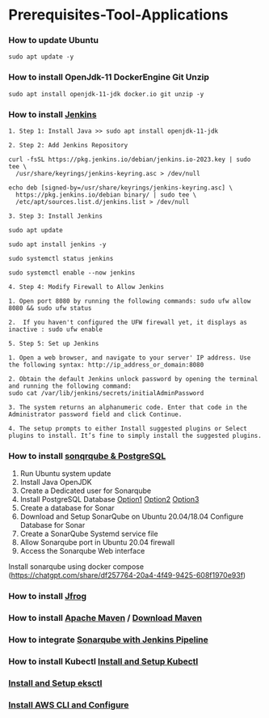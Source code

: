# Prerequisites-Tool-Applications

### How to update Ubuntu 
```
sudo apt update -y
```

### How to install OpenJdk-11 DockerEngine Git Unzip 
```
sudo apt install openjdk-11-jdk docker.io git unzip -y
```

### How to install [Jenkins](https://phoenixnap.com/kb/install-jenkins-ubuntu)

```
1. Step 1: Install Java >> sudo apt install openjdk-11-jdk
```
```
2. Step 2: Add Jenkins Repository

curl -fsSL https://pkg.jenkins.io/debian/jenkins.io-2023.key | sudo tee \
  /usr/share/keyrings/jenkins-keyring.asc > /dev/null

echo deb [signed-by=/usr/share/keyrings/jenkins-keyring.asc] \
  https://pkg.jenkins.io/debian binary/ | sudo tee \
  /etc/apt/sources.list.d/jenkins.list > /dev/null
```
```
3. Step 3: Install Jenkins

sudo apt update

sudo apt install jenkins -y

sudo systemctl status jenkins

sudo systemctl enable --now jenkins

```
```
4. Step 4: Modify Firewall to Allow Jenkins

1. Open port 8080 by running the following commands: sudo ufw allow 8080 && sudo ufw status

2.  If you haven't configured the UFW firewall yet, it displays as inactive : sudo ufw enable
```
```
5. Step 5: Set up Jenkins

1. Open a web browser, and navigate to your server' IP address. Use the following syntax: http://ip_address_or_domain:8080

2. Obtain the default Jenkins unlock password by opening the terminal and running the following command:
sudo cat /var/lib/jenkins/secrets/initialAdminPassword

3. The system returns an alphanumeric code. Enter that code in the Administrator password field and click Continue.

4. The setup prompts to either Install suggested plugins or Select plugins to install. It’s fine to simply install the suggested plugins.
```

### How to install [sonqrqube & PostgreSQL](https://linux.how2shout.com/install-sonarqube-on-ubuntu-20-04-18-04-server/)

1. Run Ubuntu system update
2. Install Java OpenJDK
3. Create a Dedicated user for Sonarqube
3. Install PostgreSQL Database [Option1](https://ubuntu.com/server/docs/databases-postgresql) [Option2](https://www.postgresql.org/download/linux/ubuntu/) [Option3](https://www.cherryservers.com/blog/how-to-install-and-setup-postgresql-server-on-ubuntu-20-04)
4. Create a database for Sonar
5. Download and Setup SonarQube on Ubuntu 20.04/18.04
Configure Database for Sonar
6. Create a SonarQube Systemd service file
7. Allow Sonarqube port in Ubuntu 20.04 firewall
8. Access the Sonarqube Web interface

Install sonarqube using docker compose (https://chatgpt.com/share/df257764-20a4-4f49-9425-608f1970e93f)

### How to install [Jfrog](https://computingforgeeks.com/how-to-install-jfrog-artifactory-on-ubuntu/?expand_article=1)

### How to install [Apache Maven](https://www.digitalocean.com/community/tutorials/install-maven-linux-ubuntu) /  [Download Maven](https://maven.apache.org/download.cgi)

### How to integrate [Sonarqube with Jenkins Pipeline](https://automationqahub.com/how-to-integrate-sonarqube-with-jenkins/)
### How to install Kubectl [Install and Setup Kubectl](https://sunitabachhav2007.hashnode.dev/prometheus-and-grafana-dashboard-on-eks-cluster-using-helm-chart#heading-install-and-setup-kubectl)
### [Install and Setup eksctl](https://sunitabachhav2007.hashnode.dev/prometheus-and-grafana-dashboard-on-eks-cluster-using-helm-chart#heading-install-and-setup-eksctl)
### [Install AWS CLI and Configure](https://sunitabachhav2007.hashnode.dev/prometheus-and-grafana-dashboard-on-eks-cluster-using-helm-chart#heading-install-aws-cli-and-configure)
